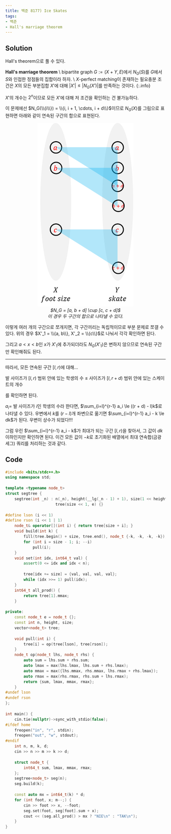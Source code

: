 ```yaml
---
title: 백준 8177) Ice Skates
tags:
- 백준
- Hall's marriage theorem
---
```


## Solution

Hall's theorem으로 풀 수 있다.

**Hall's marriage theorem** \\
$\text{bipartite graph } G := (X + Y, E)$에서  $N_G(S)$를 $G$에서 $S$와 인접한 정점들의 집합이라 하자. \\
$X \text{-perfect matching}$이 존재하는 필요충분 조건은 $X$의 모든 부분집합 $X'$에 대해 $\left\lvert X' \right\rvert \le \left\lvert N_G(X') \right\rvert$를 만족하는 것이다.
{:.info}

$X'$의 개수는 $2^{n}$이므로 모든 $X'$에 대해 저 조건을 확인하는 건 불가능하다.

이 문제에선 $N_G(\\{i\\}) = \\{i, i + 1, \cdots, i + d\\}$이므로 $N_G(X)$를 그림으로 표현하면 아래와 같이 연속된 구간의 합으로 표현된다.

<center><img src="/assets/images/baekjoon/8177/0.png"></center>
<center><i>$N_G = [a, b + d] \cup [c, c + d]$ <br> 이 경우 두 구간의 합으로 나타낼 수 있다. </i></center>

이렇게 여러 개의 구간으로 쪼개지면, 각 구간끼리는 독립적이므로 부분 문제로 쪼갤 수 있다. 위의 경우 $X'_1 = \\{a, b\\}, X'_2 = \\{c\\}$로 나눠서 각각 확인하면 된다.

그리고 $a \lt x \lt b$인 $x$가 $X'_1$에 추가되더라도 $N_G(X'_1)$은 변하지 않으므로 연속된 구간만 확인해줘도 된다.

- - -

따라서, 모든 연속된 구간 $[l, r)$에 대해...

발 사이즈가 $[l, r)$ 범위 안에 있는 학생의 수 $\le$ 사이즈가 $[l, r + d)$ 범위 안에 있는 스케이트의 개수

를 확인하면 된다.

$a_i =$ 발 사이즈가 $i$인 학생의 수라 한다면, $\sum_{i=l}^{r-1} a_i \le ((r + d) - l)k$로 나타낼 수 있다. 우변에서 $k$를 $(r - l)$개 좌변으로 옮기면 $\sum_{i=l}^{r-1} a_i - k \le dk$가 된다. 우변이 상수가 되었다!!!

그럼 우린 $\sum_{i=l}^{r-1} a_i - k$가 최대가 되는 구간 $[l, r)$을 찾아서, 그 값이 $dk$이하인지만 확인하면 된다. 이건 모든 값이 $-k$로 초기화된 배열에서 최대 연속합(금광 세그) 쿼리를 처리하는 것과 같다.

## Code

```cpp
#include <bits/stdc++.h>
using namespace std;

template <typename node_t>
struct segtree {
    segtree(int _n) : n(_n), height(__lg(_n - 1) + 1), size(1 << height),
                      tree(size << 1, e) {}

#define lson (i << 1)
#define rson (i << 1 | 1)
    node_t& operator[](int i) { return tree[size + i]; }
    void build(int k) {
        fill(tree.begin() + size, tree.end(), node_t {-k, -k, -k, -k});
        for (int i = size - 1; i; --i)
            pull(i);
    }
    void set(int idx, int64_t val) {
        assert(0 <= idx and idx < n);

        tree[idx += size] = {val, val, val, val};
        while (idx >>= 1) pull(idx);
    }
    int64_t all_prod() {
        return tree[1].mmax;
    }

private:
    const node_t e = node_t {};
    const int n, height, size;
    vector<node_t> tree;

    void pull(int i) {
        tree[i] = op(tree[lson], tree[rson]);
    }
    node_t op(node_t lhs, node_t rhs) {
        auto sum = lhs.sum + rhs.sum;
        auto lmax = max(lhs.lmax, lhs.sum + rhs.lmax);
        auto mmax = max({lhs.mmax, rhs.mmax, lhs.rmax + rhs.lmax});
        auto rmax = max(rhs.rmax, rhs.sum + lhs.rmax);
        return {sum, lmax, mmax, rmax};
    }
#undef lson
#undef rson
};

int main() {
    cin.tie(nullptr)->sync_with_stdio(false);
#ifdef home
    freopen("in", "r", stdin);
    freopen("out", "w", stdout);
#endif
    int n, m, k, d;
    cin >> n >> m >> k >> d;

    struct node_t {
        int64_t sum, lmax, mmax, rmax;
    };
    segtree<node_t> seg(n);
    seg.build(k);

    const auto mx = int64_t(k) * d;
    for (int foot, x; m--;) {
        cin >> foot >> x, --foot;
        seg.set(foot, seg[foot].sum + x);
        cout << (seg.all_prod() > mx ? "NIE\n" : "TAK\n");
    }
}
```
